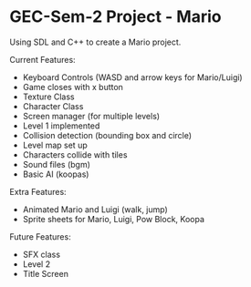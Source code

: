 # GEC-Sem-2 Project - Mario 

Using SDL and C++ to create a Mario project. 

Current Features: 
- Keyboard Controls (WASD and arrow keys for Mario/Luigi)
- Game closes with x button
- Texture Class
- Character Class
- Screen manager (for multiple levels)
- Level 1 implemented
- Collision detection (bounding box and circle)
- Level map set up 
- Characters collide with tiles
- Sound files (bgm)
- Basic AI (koopas)

Extra Features: 
- Animated Mario and Luigi (walk, jump)
- Sprite sheets for Mario, Luigi, Pow Block, Koopa

Future Features: 
- SFX class
- Level 2 
- Title Screen
